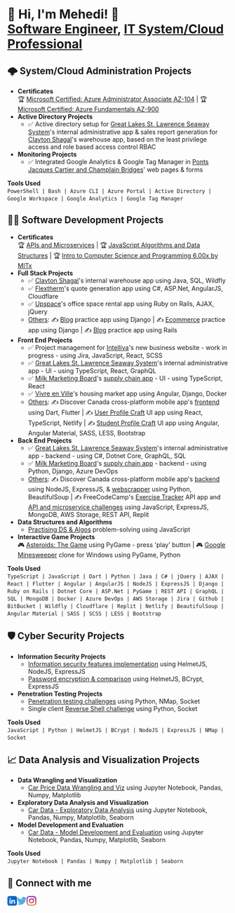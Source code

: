 <h1>👋 Hi, I'm Mehedi! 👋<br/>
  <a href="https://github.com/MehediEhteshum">Software Engineer</a>, <a href="https://www.linkedin.com/in/mehediehteshum/">IT System/Cloud Professional</a></h1>

<h2>🌩️ System/Cloud Administration Projects</h2>

- <b>Certificates</b></br>
🏆 [Microsoft Certified: Azure Administrator Associate AZ-104](https://learn.microsoft.com/api/credentials/share/en-us/MehediEhteshum-5437/EBD0ED38093397B1?sharingId=E176167B5A581A88) | 🏆 [Microsoft Certified: Azure Fundamentals AZ-900](https://learn.microsoft.com/api/credentials/share/en-us/MehediEhteshum-5437/246BC11508C5AAFE?sharingId=E176167B5A581A88)
- <b>Active Directory Projects</b>
  - ✅ Active directory setup for [Great Lakes St. Lawrence Seaway System](https://greatlakes-seaway.com/en/)'s internal administrative app & sales report generation for [Clayton Shagal](https://claytonshagal.com/ca/en/home.html)'s warehouse app, based on the least privilege access and role based access control RBAC
- <b>Monitoring Projects</b>
  - ✅ Integrated Google Analytics & Google Tag Manager in [Ponts Jacques Cartier and Champlain Bridges](https://jacquescartierchamplain.ca/en/)' web pages & forms

<b>Tools Used</b></br>
`PowerShell | Bash | Azure CLI | Azure Portal | Active Directory | Google Workspace | Google Analytics | Google Tag Manager`

<h2>👨‍💻 Software Development Projects</h2>

- <b>Certificates</b></br>
🏆 [APIs and Microservices](https://www.freecodecamp.org/certification/mehediehteshum/back-end-development-and-apis) | 🏆 [JavaScript Algorithms and Data Structures](https://www.freecodecamp.org/certification/mehediehteshum/javascript-algorithms-and-data-structures) | 🏆 [Intro to Computer Science and Programming 6.00x by MITx](https://verify.edx.org/cert/509781d6118f47efb12782497623a81a)
- <b>Full Stack Projects</b>
  - ✅ [Clayton Shagal](https://claytonshagal.com/ca/en/home.html)'s internal warehouse app using Java, SQL, Wildfly
  - ✅ [Flextherm](https://quote.flextherm.com/en)'s quote generation app using C#, ASP.Net, AngularJS, Cloudflare
  - ✅ [Upspace](https://upspace.ca/)'s office space rental app using Ruby on Rails, AJAX, jQuery
  - <ins>Others</ins>: ✍️ [Blog](https://github.com/MehediEhteshum/MehedisBlog-Django) practice app using Django | ✍️ [Ecommerce](https://github.com/MehediEhteshum/dj-ecommerce) practice app using Django | ✍️ [Blog](https://github.com/MehediEhteshum/MehedisBlogWebApp) practice app using Rails
- <b>Front End Projects</b>
  - ✅ Project management for [Intelliva](https://intelliva.ca/)'s new business website - work in progress - using Jira, JavaScript, React, SCSS
  - ✅ [Great Lakes St. Lawrence Seaway System](https://greatlakes-seaway.com/en/)'s internal administrative app - UI - using TypeScript, React, GraphQL
  - ✅ [Milk Marketing Board](https://albertamilk.com/)'s [supply chain app](https://portal.nitamms.com/login) - UI - using TypeScript, React
  - ✅ [Vivre en Ville](https://vivreenville.org/)'s housing market app using Angular, Django, Docker
  - <ins>Others</ins>: ✍️ Discover Canada cross-platform mobile app's [frontend](https://github.com/MehediEhteshum/DiscoverCanada-Frontend) using Dart, Flutter | ✍️ [User Profile Craft](https://github.com/MehediEhteshum/Craft-Project) UI app using React, TypeScript, Netlify | ✍️ [Student Profile Craft](https://github.com/MehediEhteshum/Mosaic-StudentProfilesApp) UI app using Angular, Angular Material, SASS, LESS, Bootstrap
- <b>Back End Projects</b>
  - ✅ [Great Lakes St. Lawrence Seaway System](https://greatlakes-seaway.com/en/)'s internal administrative app - backend - using C#, Dotnet Core, GraphQL, SQL
  - ✅ [Milk Marketing Board](https://albertamilk.com/)'s [supply chain app](https://portal.nitamms.com/login) - backend - using Python, Django, Azure DevOps
  - <ins>Others</ins>: ✍️ Discover Canada cross-platform mobile app's [backend](https://github.com/MehediEhteshum/DiscoverCanada-Backend) using NodeJS, ExpressJS, & [webscrapper](https://github.com/MehediEhteshum/DiscoverCanada-Webscrapper) using Python, BeautifulSoup | ✍️ FreeCodeCamp's [Exercise Tracker](https://github.com/MehediEhteshum/FCC-ExerciseTracker) API app and [API and microservice challenges](https://github.com/MehediEhteshum/APIandMSChallenges) using JavaScript, ExpressJS, MongoDB, AWS Storage, REST API, Replit
- <b>Data Structures and Algorithms</b>
  - [Practising DS & Algos](https://github.com/MehediEhteshum/AlgoChallenges-JS) problem-solving using JavaScript
- <b>Interactive Game Projects</b></br>
  🎮 [Asteroids: The Game](https://py2.codeskulptor.org/#user16_6V6JH4iIGLAJt3M.py) using PyGame - press 'play' button | 🎮 [Google Minesweeper](https://github.com/MehediEhteshum/Minesweeper) clone for Windows using PyGame, Python

<b>Tools Used</b></br>
`TypeScript | JavaScript | Dart | Python | Java | C# | jQuery | AJAX | React | Flutter | Angular | AngularJS | NodeJS | ExpressJS | Django | Ruby on Rails | Dotnet Core | ASP.Net | PyGame | REST API | GraphQL | SQL | MongoDB | Docker | Azure DevOps | AWS Storage | Jira | Github | BitBucket | Wildfly | Cloudflare | Replit | Netlify | BeautifulSoup | Angular Material | SASS | SCSS | LESS | Bootstrap`

<h2>🛡️ Cyber Security Projects</h2>

- <b>Information Security Projects</b>
  - [Information security features implementation](https://github.com/MehediEhteshum/InformationSecurityChallenges) using HelmetJS, NodeJS, ExpressJS
  - [Password encryption & comparison](https://github.com/MehediEhteshum/InformationSecurityChallenge-BCrypt) using HelmetJS, BCrypt, ExpressJS
- <b>Penetration Testing Projects</b>
  - [Penetration testing challenges](https://github.com/MehediEhteshum/PenTestChallenges_Py) using Python, NMap, Socket
  - Single client [Reverse Shell challenge](https://github.com/MehediEhteshum/ReverseShellChallenge) using Python, Socket

<b>Tools Used</b></br>
`JavaScript | Python | HelmetJS | BCrypt | NodeJS | ExpressJS | NMap | Socket`
 
<h2>📈 Data Analysis and Visualization Projects</h2>

- <b>Data Wrangling and Visualization</b>
  - [Car Price Data Wrangling and Viz](https://github.com/MehediEhteshum/CarPriceDataWranglingViz/blob/master/CarPrice-DataWrangling%26Viz.ipynb) using Jupyter Notebook, Pandas, Numpy, Matplotlib
- <b>Exploratory Data Analysis and Visualization</b>
  - [Car Data - Exploratory Data Analysis](https://github.com/MehediEhteshum/CarDataExploratoryAnalysisViz/blob/master/CarData-EDA%26Viz.ipynb) using Jupyter Notebook, Pandas, Numpy, Matplotlib, Seaborn
- <b>Model Development and Evaluation</b>
  - [Car Data - Model Development and Evaluation](https://github.com/MehediEhteshum/CarDataModelDevEvaluation/blob/master/CarData-MDE.ipynb) using Jupyter Notebook, Pandas, Numpy, Matplotlib, Seaborn

<b>Tools Used</b></br>
`Jupyter Notebook | Pandas | Numpy | Matplotlib | Seaborn`

<h2> 🤳 Connect with me</h2>

[<img align="left" alt="MehediEhteshum | LinkedIn" width="22px" src="https://github.com/MehediEhteshum/MehediEhteshum/blob/social-icons/social-icons/linkedin.png" />][linkedin]
[<img align="left" alt="MehediEhteshum | Twitter" width="22px" src="https://github.com/MehediEhteshum/MehediEhteshum/blob/main/social-icons/twitter.png" />][twitter]
<!--
[<img align="left" alt="MehediEhteshum | Facebook" width="22px" src="https://cdn.jsdelivr.net/npm/simple-icons@v3/icons/facebook.svg" />][facebook]
-->
[<img align="left" alt="MehediEhteshum | Instagram" width="22px" src="https://github.com/MehediEhteshum/MehediEhteshum/blob/social-icons/social-icons/instagram.png" />][instagram]

[linkedin]: https://www.linkedin.com/in/mehediehteshum/
[twitter]: https://twitter.com/Mehedi_Ehteshum
[facebook]: https://www.instagram.com/mehedi.ehteshum/
[instagram]: https://www.instagram.com/mehedi.ehteshum/

<!--
**MehediEhteshum/MehediEhteshum** is a ✨ _special_ ✨ repository because its `README.md` (this file) appears on your GitHub profile.

Here are some ideas to get you started:

- 🔭 I’m currently working on ...
- 🌱 I’m currently learning ...
- 👯 I’m looking to collaborate on ...
- 🤔 I’m looking for help with ...
- 💬 Ask me about ...
- 📫 How to reach me: ...
- 😄 Pronouns: ...
- ⚡ Fun fact: ...
-->
